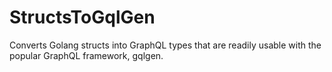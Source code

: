# StructsToGqlGen
Converts Golang structs into GraphQL types that are readily usable with the popular GraphQL framework, gqlgen.
